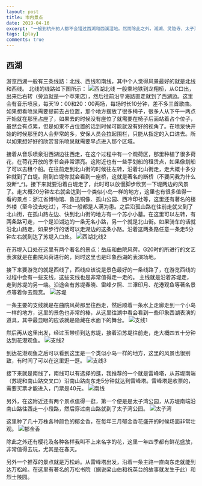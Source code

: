 ```yaml
---
layout: post
title: 市内景点
date: 2019-04-16
excerpt: "一般到杭州的人都不会错过西湖和西溪湿地。然而除此之外，湘湖、灵隐寺、太子湾公园、河坊街、飞来峰、孤山、宋城等都是值得一去的景点。"
tags: [play]
comments: true
---
```


## 西湖
游览西湖一般有三条线路：北线、西线和南线，其中个人觉得风景最好的就是北线和西线。
北线的线路如下图所示：
![西湖北线](/assets/img/xihubeixian.png)
一般乘地铁到龙翔桥，从C口出，出来后右转（旁边就是一个苹果店），然后往前沿平海路直走就到了西湖边。这里会有音乐喷泉，每天19：00和20：00两场，每场时长10分钟，差不多三首歌曲。如果想看喷泉需要提前去占位置，那个地方摆放了很多椅子，很多人从下午一两点开始就在那里占座了，如果去的时候没有座位了就需要在椅子后面站着占个位子，虽然会有点累，但是如果不占位置的话到时候可能就没有好的视角了。在喷泉快开始的时候那里的人会非常的多，安保人员会拉起围栏，只能从指定的入口进去。所以如果想好好的欣赏音乐喷泉就需要早点进入那个区域。

接着从音乐喷泉沿西湖边往西走，在这个过程中有一个观荷区，那里种植了很多荷花，在荷花开放的季节会非常漂亮。这附近也有一些手划船的租赁点，如果像划船了可以去租个船。在往前走到北山街的时候往左转，沿着北山街走，走大概十多分钟就到了白堤。刚到白堤你就会看到一座桥，这就是著名的断桥（不要问我为什么没断^_^)。接下来就要沿着白堤走了，此时可以放慢脚步欣赏一下堤两边的风景了。走大概20分钟左右就会达到一个类似小岛一样的地方，这里也有很多值得一看的景点：浙江省博物馆、鲁迅铜像、孤山公园、西冷印社等，这里还有著名的楼外楼（至今没去吃过），不过一般都是人满为患。之后沿孤山路在往前走就又到了北山街，在孤山路左边、快到北山街的地方有一个苏小小墓。在这里可以左转，有两条路可走，一个是沿湖边的一条无名小路，另一个就是北山街。如果骑车的话就沿北山路走，如果步行的话可以走湖边的这条小路。沿着这两条路任意一条走5分钟左右就到达了苏堤入口处。
![西湖北线2](/assets/img/xihubeixian2.png)

在苏堤入口处在这里有两个著名的景点：岳庙和曲院风荷。G20时的所进行的文艺表演就是在曲院风荷进行的，同时这里也是印象西湖的表演场地。

接下来要游览的就是西线了，西线应该说是景色最好的一条线路了，在游览西线的过程中会有一些支线，这些支线也是非常值得走一走的。
主线就是沿着苏堤走，走到苏堤的另一端。沿途会有苏堤春晓、雷峰夕照、三潭印月、花港观鱼等著名景点等着你去观赏。
![苏堤](/assets/img/sudi.png)

一条主要的支线就是在曲院风荷那里往西走，然后顺着一条水上走廊走到一个小岛一样的地方，这里的景色也非常的棒，从这里往湖中看会看到一些印象西湖表演的道具，其中最显眼的应该就是隐藏在水面下的舞台。
![支线1](/assets/img/zhixian1.png)

然后再从这里出发，经过玉带桥到达苏堤，接着沿苏堤往前走，走大概四五十分钟达到花港观鱼。
![支线2](/assets/img/zhixian2.png)

到达花港观鱼之后可以看到这里是一个类似小岛一样的地方，这里的风景也很别致，有时间了可以在这里逛一逛。
![支线3](/assets/img/zhixian3.png)

接下来就是南线了，南线可以有选择的逛，我推荐的一个就是雷峰塔，从苏堤南端（苏堤和南山路交叉口）沿南山路向东走5分钟就达到雷峰塔。雷峰塔是收票的，需要买票才能进入，门票是40元。
![南线](/assets/img/nanxian1.png)

另外，在这附近还有两个景点值得一逛，第一个便是是太子湾公园，从苏堤南端沿南山路往西走一小段路，然后穿过南山路就到了太子湾公园。
![太子湾](/assets/img/taiziwan1.png)

这里种了几十万株各种颜色的郁金香，在每年三月郁金香花盛开的时候场面非常壮观。
![郁金香](/assets/img/yujinxiang.jpg)

除此之外还有樱花及各种各样我叫不上来名字的花，这里一年四季都有鲜花盛放，非常值得去玩，尤其是在春天。

另外一个推荐的景点就是万松岭。从雷峰塔出发，沿着一条主路一直向东走就能到达万松岭。在这里有著名的万松书院（据说梁山伯和祝英台的故事就发生于此）和烈士陵园。